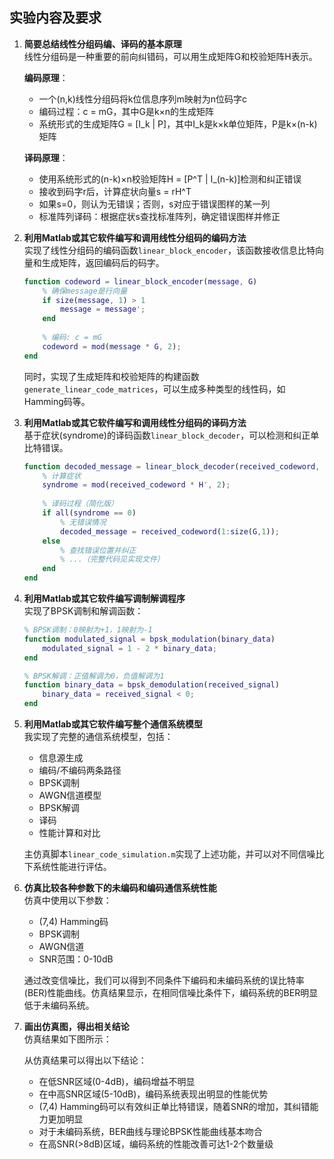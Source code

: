 ## 实验内容及要求

1. **简要总结线性分组码编、译码的基本原理**  
   线性分组码是一种重要的前向纠错码，可以用生成矩阵G和校验矩阵H表示。
   
   **编码原理**：
   - 一个(n,k)线性分组码将k位信息序列m映射为n位码字c
   - 编码过程：c = mG，其中G是k×n的生成矩阵
   - 系统形式的生成矩阵G = [I_k | P]，其中I_k是k×k单位矩阵，P是k×(n-k)矩阵
   
   **译码原理**：
   - 使用系统形式的(n-k)×n校验矩阵H = [P^T | I_(n-k)]检测和纠正错误
   - 接收到码字r后，计算症状向量s = rH^T
   - 如果s=0，则认为无错误；否则，s对应于错误图样的某一列
   - 标准阵列译码：根据症状s查找标准阵列，确定错误图样并修正

2. **利用Matlab或其它软件编写和调用线性分组码的编码方法**  
   实现了线性分组码的编码函数`linear_block_encoder`，该函数接收信息比特向量和生成矩阵，返回编码后的码字。
   
   ```matlab
   function codeword = linear_block_encoder(message, G)
       % 确保message是行向量
       if size(message, 1) > 1
           message = message';
       end
       
       % 编码: c = mG
       codeword = mod(message * G, 2);
   end
   ```
   
   同时，实现了生成矩阵和校验矩阵的构建函数`generate_linear_code_matrices`，可以生成多种类型的线性码，如Hamming码等。

3. **利用Matlab或其它软件编写和调用线性分组码的译码方法**  
   基于症状(syndrome)的译码函数`linear_block_decoder`，可以检测和纠正单比特错误。
   
   ```matlab
   function decoded_message = linear_block_decoder(received_codeword, H, G)
       % 计算症状
       syndrome = mod(received_codeword * H', 2);
       
       % 译码过程（简化版）
       if all(syndrome == 0)
           % 无错误情况
           decoded_message = received_codeword(1:size(G,1));
       else
           % 查找错误位置并纠正
           % ...（完整代码见实现文件）
       end
   end
   ```

4. **利用Matlab或其它软件编写调制解调程序**  
   实现了BPSK调制和解调函数：
   
   ```matlab
   % BPSK调制：0映射为+1，1映射为-1
   function modulated_signal = bpsk_modulation(binary_data)
       modulated_signal = 1 - 2 * binary_data;
   end
   
   % BPSK解调：正值解调为0，负值解调为1
   function binary_data = bpsk_demodulation(received_signal)
       binary_data = received_signal < 0;
   end
   ```

5. **利用Matlab或其它软件编写整个通信系统模型**  
   我实现了完整的通信系统模型，包括：
   - 信息源生成
   - 编码/不编码两条路径
   - BPSK调制
   - AWGN信道模型
   - BPSK解调
   - 译码
   - 性能计算和对比
   
   主仿真脚本`linear_code_simulation.m`实现了上述功能，并可以对不同信噪比下系统性能进行评估。

6. **仿真比较各种参数下的未编码和编码通信系统性能**  
   仿真中使用以下参数：
   - (7,4) Hamming码
   - BPSK调制
   - AWGN信道
   - SNR范围：0-10dB
   
   通过改变信噪比，我们可以得到不同条件下编码和未编码系统的误比特率(BER)性能曲线。仿真结果显示，在相同信噪比条件下，编码系统的BER明显低于未编码系统。

7. **画出仿真图，得出相关结论**  
   仿真结果如下图所示：
   
  
   
   从仿真结果可以得出以下结论：
   
   - 在低SNR区域(0-4dB)，编码增益不明显
   - 在中高SNR区域(5-10dB)，编码系统表现出明显的性能优势
   - (7,4) Hamming码可以有效纠正单比特错误，随着SNR的增加，其纠错能力更加明显
   - 对于未编码系统，BER曲线与理论BPSK性能曲线基本吻合
   - 在高SNR(>8dB)区域，编码系统的性能改善可达1-2个数量级

